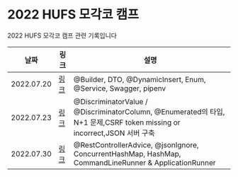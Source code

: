 # 2022 HUFS 모각코 캠프 
2022 HUFS 모각코 캠프 관련 기록입니다

|날짜|링크|설명|
|---------|---------------|-------------------|
|2022.07.20|[링크](https://heethehope.tistory.com/entry/TIL-20220720-Builder-DTO-DynamicInsert-Enum-Service-Swagger-pipenv)|@Builder, DTO, @DynamicInsert, Enum, @Service, Swagger, pipenv|
|2022.07.23|[링크](https://heethehope.tistory.com/entry/TIL-20220723-DiscriminatorValue-DiscriminatorColumn-Enumerated%EC%9D%98-%ED%83%80%EC%9E%85-N1-%EB%AC%B8%EC%A0%9CCSRF-token-missing-or-incorrectJSON-%EC%84%9C%EB%B2%84-%EA%B5%AC%EC%B6%95)|@DiscriminatorValue / @DiscriminatorColumn, @Enumerated의 타입, N+1 문제,CSRF token missing or incorrect,JSON 서버 구축|
|2022.07.30|[링크](https://heethehope.tistory.com/entry/TIL-20220730-RestControllerAdvice-jsonIgnore-ConcurrentHashMap-HashMap-CommandLineRunner-ApplicationRunner)|@RestControllerAdvice, @jsonIgnore, ConcurrentHashMap, HashMap, CommandLineRunner & ApplicationRunner|
